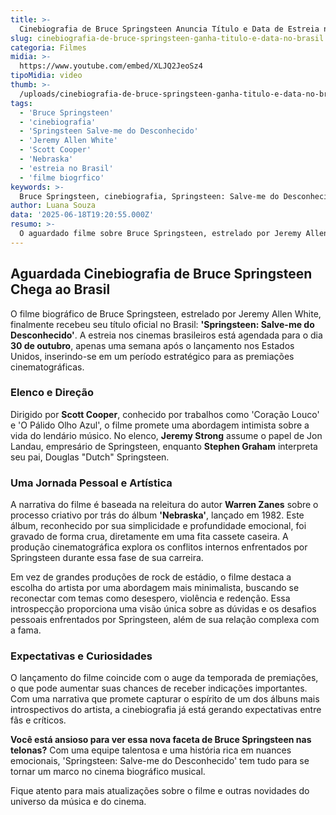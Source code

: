 ```yaml
---
title: >-
  Cinebiografia de Bruce Springsteen Anuncia Título e Data de Estreia no Brasil
slug: cinebiografia-de-bruce-springsteen-ganha-titulo-e-data-no-brasil
categoria: Filmes
midia: >-
  https://www.youtube.com/embed/XLJQ2JeoSz4
tipoMidia: video
thumb: >-
  /uploads/cinebiografia-de-bruce-springsteen-ganha-titulo-e-data-no-brasil-preview.jpg
tags:
  - 'Bruce Springsteen'
  - 'cinebiografia'
  - 'Springsteen Salve-me do Desconhecido'
  - 'Jeremy Allen White'
  - 'Scott Cooper'
  - 'Nebraska'
  - 'estreia no Brasil'
  - 'filme biogrfico'
keywords: >-
  Bruce Springsteen, cinebiografia, Springsteen: Salve-me do Desconhecido, Jeremy Allen White, Scott Cooper, Nebraska, estreia no Brasil, filme biográfico
author: Luana Souza
data: '2025-06-18T19:20:55.000Z'
resumo: >-
  O aguardado filme sobre Bruce Springsteen, estrelado por Jeremy Allen White, ganha título oficial e data de estreia no Brasil. A produção promete explorar os bastidores e a criação do icônico álbum 'Nebraska'.
---
```


## Aguardada Cinebiografia de Bruce Springsteen Chega ao Brasil

O filme biográfico de Bruce Springsteen, estrelado por Jeremy Allen White, finalmente recebeu seu título oficial no Brasil: **'Springsteen: Salve-me do Desconhecido'**. A estreia nos cinemas brasileiros está agendada para o dia **30 de outubro**, apenas uma semana após o lançamento nos Estados Unidos, inserindo-se em um período estratégico para as premiações cinematográficas.

### Elenco e Direção

Dirigido por **Scott Cooper**, conhecido por trabalhos como 'Coração Louco' e 'O Pálido Olho Azul', o filme promete uma abordagem intimista sobre a vida do lendário músico. No elenco, **Jeremy Strong** assume o papel de Jon Landau, empresário de Springsteen, enquanto **Stephen Graham** interpreta seu pai, Douglas "Dutch" Springsteen.

### Uma Jornada Pessoal e Artística

A narrativa do filme é baseada na releitura do autor **Warren Zanes** sobre o processo criativo por trás do álbum **'Nebraska'**, lançado em 1982. Este álbum, reconhecido por sua simplicidade e profundidade emocional, foi gravado de forma crua, diretamente em uma fita cassete caseira. A produção cinematográfica explora os conflitos internos enfrentados por Springsteen durante essa fase de sua carreira.

Em vez de grandes produções de rock de estádio, o filme destaca a escolha do artista por uma abordagem mais minimalista, buscando se reconectar com temas como desespero, violência e redenção. Essa introspecção proporciona uma visão única sobre as dúvidas e os desafios pessoais enfrentados por Springsteen, além de sua relação complexa com a fama.

### Expectativas e Curiosidades

O lançamento do filme coincide com o auge da temporada de premiações, o que pode aumentar suas chances de receber indicações importantes. Com uma narrativa que promete capturar o espírito de um dos álbuns mais introspectivos do artista, a cinebiografia já está gerando expectativas entre fãs e críticos.

**Você está ansioso para ver essa nova faceta de Bruce Springsteen nas telonas?** Com uma equipe talentosa e uma história rica em nuances emocionais, 'Springsteen: Salve-me do Desconhecido' tem tudo para se tornar um marco no cinema biográfico musical.

Fique atento para mais atualizações sobre o filme e outras novidades do universo da música e do cinema.